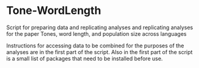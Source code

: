 # Tone-WordLength
Script for preparing data and replicating analyses and replicating analyses for the paper Tones, word length, and population size across languages

Instructions for accessing data to be combined for the purposes of the analyses are in the first part of the script. Also in the first part of the script is a small list of packages that need to be installed before use.
